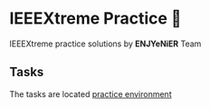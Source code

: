 # IEEEXtreme Practice :100:
IEEEXtreme practice solutions by **ENJYeNiER** Team

## Tasks 

The tasks are located [practice environment](https://csacademy.com/ieeextreme-practice/tasks/)
